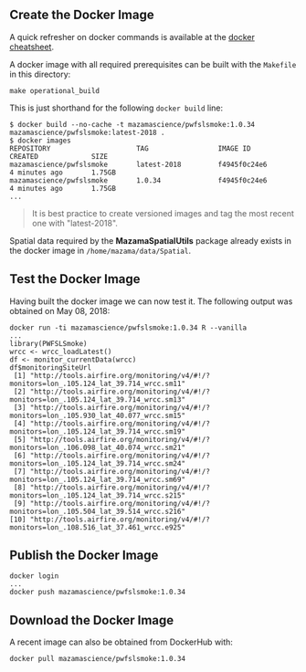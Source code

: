 ## Create the Docker Image ##

A quick refresher on docker commands is available at the [docker cheatsheet](https://github.com/wsargent/docker-cheat-sheet).

A docker image with all required prerequisites can be built with the `Makefile` in this directory:

```
make operational_build
```

This is just shorthand for the following `docker build` line:

```
$ docker build --no-cache -t mazamascience/pwfslsmoke:1.0.34 mazamascience/pwfslsmoke:latest-2018 .
$ docker images
REPOSITORY                     TAG                 IMAGE ID            CREATED             SIZE
mazamascience/pwfslsmoke       latest-2018         f4945f0c24e6        4 minutes ago       1.75GB
mazamascience/pwfslsmoke       1.0.34              f4945f0c24e6        4 minutes ago       1.75GB
...
```

> It is best practice to create versioned images and tag the most recent one with "latest-2018".

Spatial data required by the **MazamaSpatialUtils** package already exists in the docker image in `/home/mazama/data/Spatial`.


## Test the Docker Image ##

Having built the docker image we can now test it. The following output was obtained on May 08, 2018:

```
docker run -ti mazamascience/pwfslsmoke:1.0.34 R --vanilla
...
library(PWFSLSmoke)
wrcc <- wrcc_loadLatest()
df <- monitor_currentData(wrcc)
df$monitoringSiteUrl
 [1] "http://tools.airfire.org/monitoring/v4/#!/?monitors=lon_.105.124_lat_39.714_wrcc.sm11"
 [2] "http://tools.airfire.org/monitoring/v4/#!/?monitors=lon_.105.124_lat_39.714_wrcc.sm13"
 [3] "http://tools.airfire.org/monitoring/v4/#!/?monitors=lon_.105.930_lat_40.077_wrcc.sm15"
 [4] "http://tools.airfire.org/monitoring/v4/#!/?monitors=lon_.105.124_lat_39.714_wrcc.sm19"
 [5] "http://tools.airfire.org/monitoring/v4/#!/?monitors=lon_.106.098_lat_40.074_wrcc.sm21"
 [6] "http://tools.airfire.org/monitoring/v4/#!/?monitors=lon_.105.124_lat_39.714_wrcc.sm24"
 [7] "http://tools.airfire.org/monitoring/v4/#!/?monitors=lon_.105.124_lat_39.714_wrcc.sm69"
 [8] "http://tools.airfire.org/monitoring/v4/#!/?monitors=lon_.105.124_lat_39.714_wrcc.s215"
 [9] "http://tools.airfire.org/monitoring/v4/#!/?monitors=lon_.105.504_lat_39.514_wrcc.s216"
[10] "http://tools.airfire.org/monitoring/v4/#!/?monitors=lon_.108.516_lat_37.461_wrcc.e925"
```

## Publish the Docker Image ##

```
docker login
...
docker push mazamascience/pwfslsmoke:1.0.34
```


## Download the Docker Image ##

A recent image can also be obtained from DockerHub with:

```
docker pull mazamascience/pwfslsmoke:1.0.34
```


